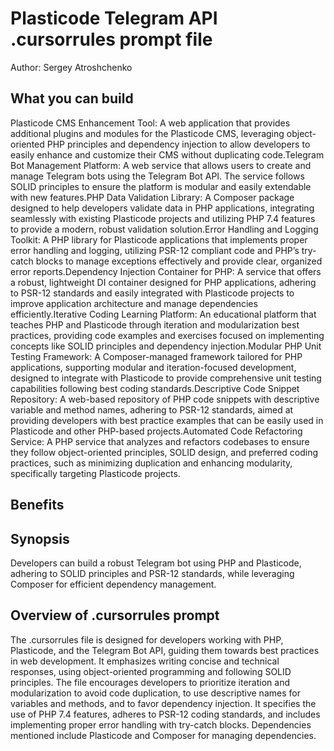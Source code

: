 # Plasticode Telegram API .cursorrules prompt file

Author: Sergey Atroshchenko

## What you can build
Plasticode CMS Enhancement Tool: A web application that provides additional plugins and modules for the Plasticode CMS, leveraging object-oriented PHP principles and dependency injection to allow developers to easily enhance and customize their CMS without duplicating code.Telegram Bot Management Platform: A web service that allows users to create and manage Telegram bots using the Telegram Bot API. The service follows SOLID principles to ensure the platform is modular and easily extendable with new features.PHP Data Validation Library: A Composer package designed to help developers validate data in PHP applications, integrating seamlessly with existing Plasticode projects and utilizing PHP 7.4 features to provide a modern, robust validation solution.Error Handling and Logging Toolkit: A PHP library for Plasticode applications that implements proper error handling and logging, utilizing PSR-12 compliant code and PHP’s try-catch blocks to manage exceptions effectively and provide clear, organized error reports.Dependency Injection Container for PHP: A service that offers a robust, lightweight DI container designed for PHP applications, adhering to PSR-12 standards and easily integrated with Plasticode projects to improve application architecture and manage dependencies efficiently.Iterative Coding Learning Platform: An educational platform that teaches PHP and Plasticode through iteration and modularization best practices, providing code examples and exercises focused on implementing concepts like SOLID principles and dependency injection.Modular PHP Unit Testing Framework: A Composer-managed framework tailored for PHP applications, supporting modular and iteration-focused development, designed to integrate with Plasticode to provide comprehensive unit testing capabilities following best coding standards.Descriptive Code Snippet Repository: A web-based repository of PHP code snippets with descriptive variable and method names, adhering to PSR-12 standards, aimed at providing developers with best practice examples that can be easily used in Plasticode and other PHP-based projects.Automated Code Refactoring Service: A PHP service that analyzes and refactors codebases to ensure they follow object-oriented principles, SOLID design, and preferred coding practices, such as minimizing duplication and enhancing modularity, specifically targeting Plasticode projects.

## Benefits


## Synopsis
Developers can build a robust Telegram bot using PHP and Plasticode, adhering to SOLID principles and PSR-12 standards, while leveraging Composer for efficient dependency management.

## Overview of .cursorrules prompt
The .cursorrules file is designed for developers working with PHP, Plasticode, and the Telegram Bot API, guiding them towards best practices in web development. It emphasizes writing concise and technical responses, using object-oriented programming and following SOLID principles. The file encourages developers to prioritize iteration and modularization to avoid code duplication, to use descriptive names for variables and methods, and to favor dependency injection. It specifies the use of PHP 7.4 features, adheres to PSR-12 coding standards, and includes implementing proper error handling with try-catch blocks. Dependencies mentioned include Plasticode and Composer for managing dependencies.

